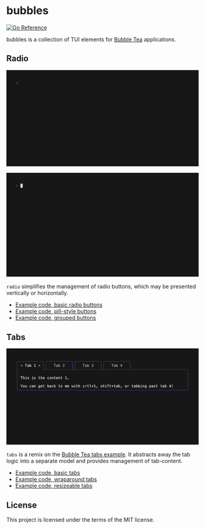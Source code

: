# bubbles

[![Go Reference](https://pkg.go.dev/badge/github.com/shawalli/bubbles.svg)](https://pkg.go.dev/github.com/shawalli/bubbles)

bubbles is a collection of TUI elements for [Bubble Tea](https://github.com/charmbracelet/bubbletea) applications.

## Radio

![Simple radio button demo](assets/radio-simple.gif)

![Grouped radio button demo](assets/radio-grouped.gif)

`radio` simplifies the management of radio buttons, which may be presented vertically or horizontally.

* [Example code, basic radio buttons](examples/radio/simple/main.go)
* [Example code, pill-style buttons](examples/radio/pill/main.go)
* [Example code, grouped buttons](examples/radio/resizeable/main.go)

## Tabs

![Wraparound tab demo](assets/tabs-wraparound.gif)

`tabs` is a remix on the [Bubble Tea tabs example](https://github.com/charmbracelet/bubbletea/tree/main/examples/tabs).
It abstracts away the tab logic into a separate model and provides management of tab-content.

* [Example code, basic tabs](examples/tabs/simple/main.go)
* [Example code, wraparound tabs](examples/tabs/wraparound/main.go)
* [Example code, resizeable tabs](examples/tabs/resizeable/main.go)

## License

This project is licensed under the terms of the MIT license.
